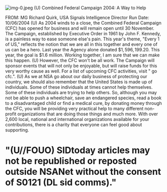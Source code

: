 ![img-0.jpeg](img-0.jpeg)
(U) Combined Federal Campaign 2004: A Way to Help

FROM: MG Richard Quirk, USA
Signals Intelligence Director
Run Date: 10/06/2004
(U) As 2004 winds to a close, the Combined Federal Campaign (CFC) has opened for business and will remain open until 30 November. The Campaign, established by Executive Order in 1961 by John F. Kennedy, is a painless way to ease someone else's pain. This year's theme, "Every 1 of US," reflects the notion that we are all in this together and every one of us can be a hero. Last year the Agency alone donated $\$ 1,596,199.20$. This year, the goal is $\$ 1.6$ million. Working together, I am sure that we can make this happen.
(U) However, the CFC won't be all work. The Campaign will sponsor events that will not only be enjoyable, but will raise funds for this very worthy cause as well. For a list of upcoming CFC activities, visit " go cfc.".
(U) As we at NSA go about our daily business of protecting our country, we should also remember that the United States is made up of individuals. Some of these individuals at times cannot help themselves. Some of these individuals are trying to help others. So, although you may not be able to push a wheelchair, save an endangered species, read a book to a disadvantaged child or find a medical cure, by donating money through the CFC, you will be providing very practical help to many different non-profit organizations that are doing those things and much more. With over 2,600 local, national and international organizations available for your contributions, there is a charity that everyone can feel good about supporting.

# "(U//FOUO) SIDtoday articles may not be republished or reposted outside NSANet without the consent of S0121 (DL sid comms)."
